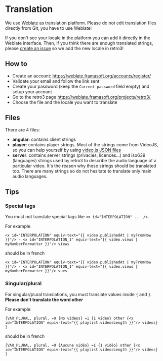 # Translation

We use [Weblate](https://weblate.org) as translation platform.
Please do not edit translation files directly from Git, you have to use Weblate!

If you don't see your locale in the platform you can add it directly in the Weblate interface.
Then, if you think there are enough translated strings, please [create an issue](https://github.com/juztamau5/retro3/issues) so we add the new locale in retro3!


## How to

 * Create an account: https://weblate.framasoft.org/accounts/register/
 * Validate your email and follow the link sent
 * Create your password (keep the `Current password` field empty) and setup your account
 * Go to the retro3 page https://weblate.framasoft.org/projects/retro3/
 * Choose the file and the locale you want to translate


## Files

There are 4 files:
 * **angular**: contains client strings
 * **player**: contains player strings.
 Most of the strings come from VideoJS, so you can help yourself by using [video.js JSON files](https://github.com/videojs/video.js/tree/master/lang)
 * **server**: contains server strings (privacies, licences...) and iso639 (languages) strings used by retro3 to describe the audio language of a particular video.
 It's the reason why these strings should be translated too. There are many strings so do not hesitate to translate only main audio languages.


## Tips

### Special tags

You must not translate special tags like `<x id="INTERPOLATION" ... />`.

For example:
```
<x id="INTERPOLATION" equiv-text="{{ video.publishedAt | myFromNow }}"/> - <x id="INTERPOLATION_1" equiv-text="{{ video.views | myNumberFormatter }}"/> views
```

should be in french
```
<x id="INTERPOLATION" equiv-text="{{ video.publishedAt | myFromNow }}"/> - <x id="INTERPOLATION_1" equiv-text="{{ video.views | myNumberFormatter }}"/> vues
```


### Singular/plural

For singular/plural translations, you must translate values inside `{` and `}`. **Please don't translate the word *other***

For example:

```
{VAR_PLURAL, plural, =0 {No videos} =1 {1 video} other {<x id="INTERPOLATION" equiv-text="{{ playlist.videosLength }}"/> videos} }
```

should be in french

```
{VAR_PLURAL, plural, =0 {Aucune vidéo} =1 {1 vidéo} other {<x id="INTERPOLATION" equiv-text="{{ playlist.videosLength }}"/> vidéos} }
```
